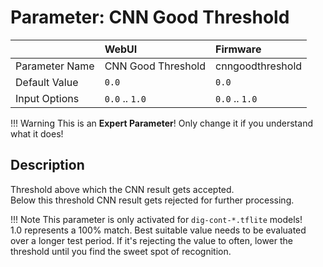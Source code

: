 # Parameter: CNN Good Threshold

|                   | WebUI               | Firmware
|:---               |:---                 |:----
| Parameter Name    | CNN Good Threshold  | cnngoodthreshold
| Default Value     | `0.0`               | `0.0`
| Input Options     | `0.0` .. `1.0`      | `0.0` .. `1.0`


!!! Warning
    This is an **Expert Parameter**! Only change it if you understand what it does!


## Description

Threshold above which the CNN result gets accepted.<br>
Below this threshold CNN result gets rejected for further processing.


!!! Note
    This parameter is only activated for `dig-cont-*.tflite` models!<br>
    1.0 represents a 100% match. Best suitable value needs to be evaluated over a longer test period. 
    If it's rejecting the value to often, lower the threshold until you find the sweet spot of recognition.
